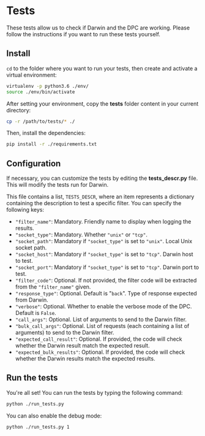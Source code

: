 # Tests

These tests allow us to check if Darwin and the DPC are working. Please follow the instructions if you want to run these tests yourself.

## Install

`cd` to the folder where you want to run your tests, then create and activate a virtual environment:

```bash
virtualenv -p python3.6 ./env/
source ./env/bin/activate
```
After setting your environment, copy the **tests** folder content in your current directory:

```bash
cp -r /path/to/tests/* ./
```

Then, install the dependencies:

```bash
pip install -r ./requirements.txt
```

## Configuration

If necessary, you can customize the tests by editing the **tests_descr.py** file. This will modify the tests run for Darwin.

This file contains a list, `TESTS_DESCR`, where an item represents a dictionary containing the description to test a specific filter. You can specify the following keys:
 - `"filter_name"`: Mandatory. Friendly name to display when logging the results.
 - `"socket_type"`: Mandatory. Whether `"unix"` or `"tcp"`.
 - `"socket_path"`: Mandatory if `"socket_type"` is set to `"unix"`. Local Unix socket path.
 - `"socket_host"`: Mandatory if `"socket_type"` is set to `"tcp"`. Darwin host to test.
 - `"socket_port"`: Mandatory if `"socket_type"` is set to `"tcp"`. Darwin port to test.
 - `"filter_code"`: Optional. If not provided, the filter code will be extracted from the `"filter_name"` given.
 - `"response_type"`: Optional. Default is "`back`". Type of response expected from Darwin.
 - `"verbose"`: Optional. Whether to enable the verbose mode of the DPC. Default is `False`.
 - `"call_args"`: Optional. List of arguments to send to the Darwin filter.
 - `"bulk_call_args"`: Optional. List of requests (each containing a list of arguments) to send to the Darwin filter.
 - `"expected_call_result"`: Optional. If provided, the code will check whether the Darwin result match the expected result.
 - `"expected_bulk_results"`: Optional. If provided, the code will check whether the Darwin results match the expected results.

## Run the tests

You're all set! You can run the tests by typing the following command:

```bash
python ./run_tests.py
```

You can also enable the debug mode:

```bash
python ./run_tests.py 1
```
